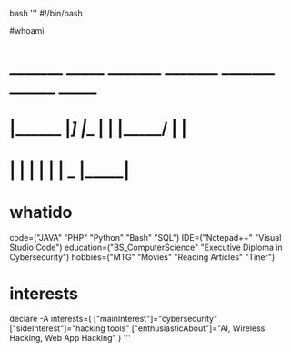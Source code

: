 bash
'''
#!/bin/bash

#whoami

# _______  _____  _______ _______ _______  ______  _____ 
# |______ |_____] |______    |       |    |_____/ |     |
# ______| |       |______    |       |    |    \_ |_____|
                                                        

# whatido
code=("JAVA" "PHP" "Python" "Bash" "SQL")
IDE=("Notepad++" "Visual Studio Code")
education=("BS_ComputerScience" "Executive Diploma in Cybersecurity")
hobbies=("MTG" "Movies" "Reading Articles" "Tiner")

# interests
declare -A interests=(
    ["mainInterest"]="cybersecurity"
    ["sideInterest"]="hacking tools"
    ["enthusiasticAbout"]="AI, Wireless Hacking, Web App Hacking"
)
'''

